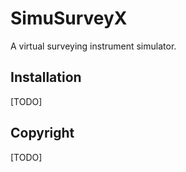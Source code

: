 SimuSurveyX
===========
A virtual surveying instrument simulator. 

Installation
------------
[TODO]

Copyright
---------
[TODO]